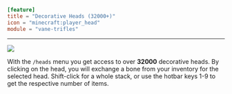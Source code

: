 ```toml
[feature]
title = "Decorative Heads (32000+)"
icon = "minecraft:player_head"
module = "vane-trifles"
```
---
![](images/heads.png)

With the `/heads` menu you get access to over **32000** decorative heads. By clicking on the head, you will exchange a bone from your inventory for the selected head. Shift-click for a whole stack, or use the hotbar keys 1-9 to get the respective number of items.
